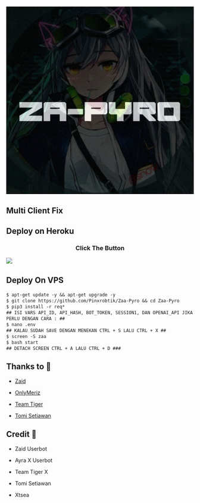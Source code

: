 <p align="center">

<img src="Zaa/resources/logo.jpg">

</p>

## Multi Client Fix


## Deploy on Heroku
<h3 align="center">Click The Button</h3>
<a href="https://dashboard.heroku.com/new?template=https://github.com/Pinxrobtik/Zaa-Pyro"><img src="https://www.herokucdn.com/deploy/button.svg"></a>
</div>

## Deploy On VPS
```
$ apt-get update -y && apt-get upgrade -y
$ git clone https://github.com/Pinxrobtik/Zaa-Pyro && cd Zaa-Pyro
$ pip3 install -r req*
## ISI VARS API_ID, API_HASH, BOT_TOKEN, SESSION1, DAN OPENAI_API JIKA PERLU DENGAN CARA : ##
$ nano .env
## KALAU SUDAH SAVE DENGAN MENEKAN CTRL + S LALU CTRL + X ##
$ screen -S zaa
$ bash start
## DETACH SCREEN CTRL + A LALU CTRL + D ###
```

## Thanks to 💖

- [Zaid](https://github.com/ITZ-ZAID)

- [OnlyMeriz](https://github.com/Onlymeriz)

- [Team Tiger](https://github.com/TeamTiger)

- [Tomi Setiawan](https://github.com/XtomiX)

## Credit 💖

- Zaid Userbot

- Ayra X Userbot

- Team Tiger X

- Tomi Setiawan

- Xtsea
